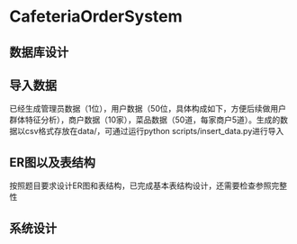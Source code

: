# CafeteriaOrderSystem
## 数据库设计

## 导入数据
已经生成管理员数据（1位），用户数据（50位，具体构成如下，方便后续做用户群体特征分析），商户数据（10家），菜品数据（50道，每家商户5道）。生成的数据以csv格式存放在data/，可通过运行python scripts/insert_data.py进行导入


## ER图以及表结构
按照题目要求设计ER图和表结构，已完成基本表结构设计，还需要检查参照完整性

## 系统设计

